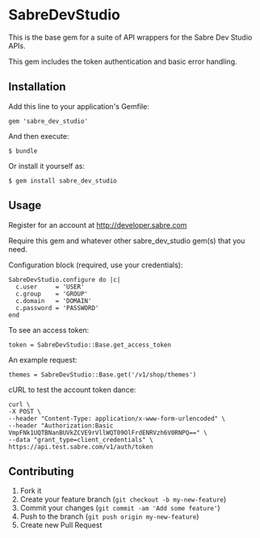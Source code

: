 # SabreDevStudio

This is the base gem for a suite of API wrappers for the Sabre Dev Studio APIs.

This gem includes the token authentication and basic error handling.

## Installation

Add this line to your application's Gemfile:

    gem 'sabre_dev_studio'

And then execute:

    $ bundle

Or install it yourself as:

    $ gem install sabre_dev_studio

## Usage

Register for an account at http://developer.sabre.com

Require this gem and whatever other sabre_dev_studio gem(s) that you need.

Configuration block (required, use your credentials):

    SabreDevStudio.configure do |c|
      c.user     = 'USER'
      c.group    = 'GROUP'
      c.domain   = 'DOMAIN'
      c.password = 'PASSWORD'
    end

To see an access token:

    token = SabreDevStudio::Base.get_access_token

An example request:

    themes = SabreDevStudio::Base.get('/v1/shop/themes')

cURL to test the account token dance:

    curl \
    -X POST \
    --header "Content-Type: application/x-www-form-urlencoded" \
    --header "Authorization:Basic VmpFNk1UQTBNanBUVkZCVE9rVllWQT09OlFrdENRVzh6V0RNPQ==" \
    --data "grant_type=client_credentials" \
    https://api.test.sabre.com/v1/auth/token

## Contributing

1. Fork it
2. Create your feature branch (`git checkout -b my-new-feature`)
3. Commit your changes (`git commit -am 'Add some feature'`)
4. Push to the branch (`git push origin my-new-feature`)
5. Create new Pull Request
